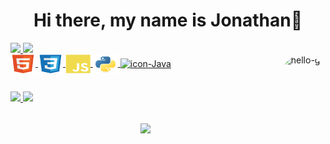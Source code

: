  <h1 align="center">Hi there, my name is Jonathan👋</h1>

<a href="https://github.com/JonathanAsf/JonathanAsf">
  <img height="180em" src="https://github-readme-stats.vercel.app/api?username=JonathanASF&show_icons=true&theme=dracula&include_all_commits=true&count_private=true"/>
  <img height="180em" src="https://github-readme-stats.vercel.app/api/top-langs/?username=JonathanAsf&layout=compact&langs_count=7&theme=dracula"/>
</div>

<div style="display: inline_block">
  <img align="center" alt="icon-HTML" height="30" width="40" src="https://raw.githubusercontent.com/devicons/devicon/master/icons/html5/html5-original.svg">
  <img align="center" alt="icon-CSS" height="30" width="40" src="https://raw.githubusercontent.com/devicons/devicon/master/icons/css3/css3-original.svg">
  <img align="center" alt="icon-Js" height="30" width="40" src="https://raw.githubusercontent.com/devicons/devicon/master/icons/javascript/javascript-plain.svg">
  <img align="center" alt="icon-Python" height="30" width="40" src="https://raw.githubusercontent.com/devicons/devicon/master/icons/python/python-original.svg">
  <img align="center" alt="icon-Java" height="30" width="40" src="https://cdn.jsdelivr.net/gh/devicons/devicon/icons/java/java-original.svg">
  <img align="right"  alt="hello-gif" height="180" style="border-radius:50px;" src="https://c.tenor.com/f_HNoS-aBzAAAAAC/hey-buddy-whats-up.gif">
</div>
</div>

  ##
  
<div>
  <a href = "mailto:jonathan.a.farias@gmail.com"><img src="https://img.shields.io/badge/-Gmail-%23333?style=for-the-badge&logo=gmail&logoColor=white" target="_blank"</a>
  <a href="https://www.linkedin.com/in/jonathan-almeida-072b9818b" target="_blank"><img src="https://img.shields.io/badge/-LinkedIn-%230077B5?style=for-the-badge&logo=linkedin&logoColor=white"</a> 
</div>
   
  ##
 
<p align="center"> <img align="center" src="https://profile-counter.glitch.me/JonathanASF/count.svg" /> </p>
